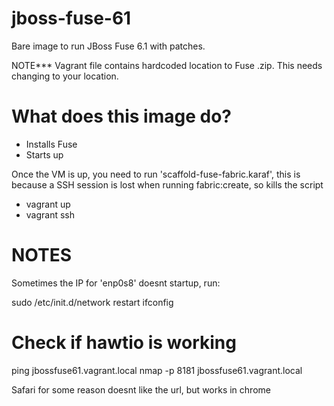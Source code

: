 jboss-fuse-61
=============================
Bare image to run JBoss Fuse 6.1 with patches.

NOTE*** Vagrant file contains hardcoded location to Fuse .zip. This needs changing to your location.

What does this image do?
=============================
- Installs Fuse
- Starts up

Once the VM is up, you need to run 'scaffold-fuse-fabric.karaf', this is because a SSH session is lost when running fabric:create, so kills the script

- vagrant up
- vagrant ssh

NOTES
=============================
Sometimes the IP for 'enp0s8' doesnt startup, run:

sudo /etc/init.d/network restart
ifconfig


Check if hawtio is working
=============================
ping jbossfuse61.vagrant.local
nmap -p 8181 jbossfuse61.vagrant.local

Safari for some reason doesnt like the url, but works in chrome

